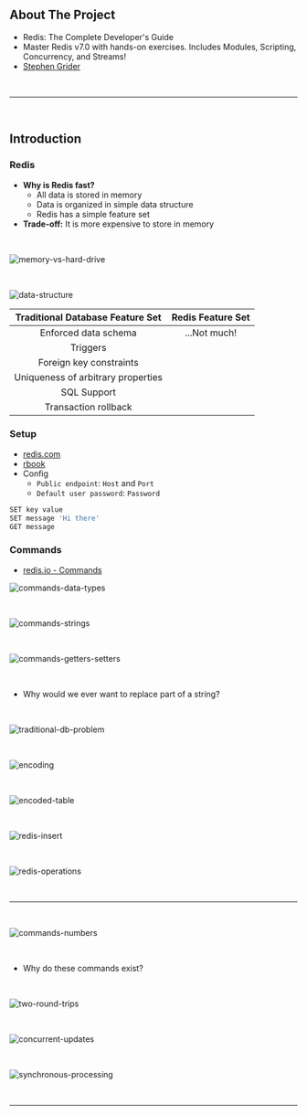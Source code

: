 ## About The Project

- Redis: The Complete Developer's Guide
- Master Redis v7.0 with hands-on exercises. Includes Modules, Scripting, Concurrency, and Streams!
- [Stephen Grider](https://github.com/StephenGrider)

&nbsp;

---

&nbsp;

## Introduction

### Redis

- **Why is Redis fast?**
  - All data is stored in memory
  - Data is organized in simple data structure
  - Redis has a simple feature set
- **Trade-off:** It is more expensive to store in memory

&nbsp;

![memory-vs-hard-drive](diagrams/memory-vs-hard-drive.png)

&nbsp;

![data-structure](diagrams/data-structure.png)

|  Traditional Database Feature Set  | Redis Feature Set |
| :--------------------------------: | :---------------: |
|        Enforced data schema        |   ...Not much!    |
|              Triggers              |                   |
|      Foreign key constraints       |                   |
| Uniqueness of arbitrary properties |                   |
|            SQL Support             |                   |
|        Transaction rollback        |                   |

### Setup

- [redis.com](https://redis.com/)
- [rbook](http://rbook.cloud/)
- Config
  - `Public endpoint`: `Host` and `Port`
  - `Default user password`: `Password`

```sh
SET key value
SET message 'Hi there'
GET message
```

### Commands

- [redis.io - Commands](https://redis.io/commands/)

![commands-data-types](diagrams/commands-data-types.png)

&nbsp;

![commands-strings](diagrams/commands-strings.png)

&nbsp;

![commands-getters-setters](diagrams/commands-getters-setters.png)

&nbsp;

- Why would we ever want to replace part of a string?

&nbsp;

![traditional-db-problem](diagrams/traditional-db-problem.png)

&nbsp;

![encoding](diagrams/encoding.png)

&nbsp;

![encoded-table](diagrams/encoded-table.png)

&nbsp;

![redis-insert](diagrams/redis-insert.png)

&nbsp;

![redis-operations](diagrams/redis-operations.png)

&nbsp;

---

&nbsp;

![commands-numbers](diagrams/commands-numbers.png)

&nbsp;

- Why do these commands exist?

&nbsp;

![two-round-trips](diagrams/two-round-trips.png)

&nbsp;

![concurrent-updates](diagrams/concurrent-updates.png)

&nbsp;

![synchronous-processing](diagrams/synchronous-processing.png)

&nbsp;

---

&nbsp;
